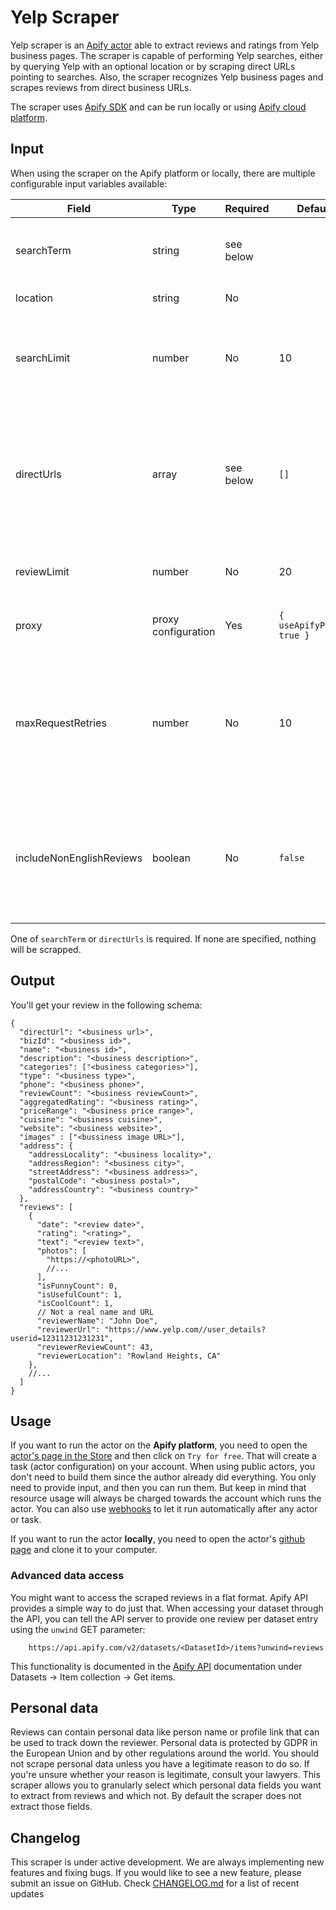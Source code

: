 Yelp Scraper
============

Yelp scraper is an [Apify actor](https://apify.com/actors) able to extract reviews and ratings from Yelp business pages.
The scraper is capable of performing Yelp searches, either by querying Yelp with an optional location or by scraping
direct URLs pointing to searches. Also, the scraper recognizes Yelp business pages and scrapes reviews from
direct business URLs.

The scraper uses [Apify SDK](https://sdk.apify.com/) and can be run locally or using
[Apify cloud platform](https://apify.com).

## Input

When using the scraper on the Apify platform or locally, there are multiple configurable input variables available:

| Field | Type | Required | Default | Description |
| ----- | ---- | -------- | ------- | ----------- |
| searchTerm | string | see below | | Used for searching particular item, service, or business. |
| location | string | No | | Location to search. |
| searchLimit | number | No | 10 | Number of search results to crawl from each search results page specified. |
| directUrls | array | see below | `[]` | Predefined collection of string URLs to scrape review. Can be search URLs or business pages, other URLs will be ignored. |
| reviewLimit | number | No | 20 | Minimum number of reviews to scrape. |
| proxy | proxy configuration | Yes | `{ useApifyProxy: true }` | Proxy groups and other proxy related configuration. |
| maxRequestRetries | number | No | 10 | How many times a failed request is retried before thrown away. Requests usually failed when blocked by the target site.
| includeNonEnglishReviews | boolean | No | `false` | By default the scraper will only get reviews in English. You can get reviews in all languages by using this field.

One of `searchTerm` or `directUrls` is required. If none are specified, nothing will be scrapped.

## Output

You'll get your review in the following schema:

```jsonc
{
  "directUrl": "<business url>",
  "bizId": "<business id>",
  "name": "<business id>",
  "description": "<business description>",
  "categories": ["<business categories>"],
  "type": "<business type>",
  "phone": "<business phone>",
  "reviewCount": "<business reviewCount>",
  "aggregatedRating": "<business rating>",
  "priceRange": "<business price range>",
  "cuisine": "<business cuisine>",
  "website": "<business website>",
  "images" : ["<bussiness image URL>"],
  "address": {
    "addressLocality": "<business locality>",
    "addressRegion": "<business city>",
    "streetAddress": "<business address>",
    "postalCode": "<business postal>",
    "addressCountry": "<business country>"
  },
  "reviews": [
    {
      "date": "<review date>",
      "rating": "<rating>",
      "text": "<review text>",
      "photos": [
        "https://<photoURL>",
        //...
      ],
      "isFunnyCount": 0,
      "isUsefulCount": 1,
      "isCoolCount": 1,
      // Not a real name and URL
      "reviewerName": "John Doe",
      "reviewerUrl": "https://www.yelp.com//user_details?userid=12311231231231",
      "reviewerReviewCount": 43,
      "reviewerLocation": "Rowland Heights, CA"
    },
    //...
  ]
}
```

## Usage

If you want to run the actor on the **Apify platform**, you need to open the
[actor's page in the Store](https://apify.com/yin/yelp-scraper) and then click on `Try for free`. That will
create a task (actor configuration) on your account. When using public actors, you don't need to build them since
the author already did everything. You only need to provide input, and then you can run them. But keep in mind that
resource usage will always be charged towards the account which runs the actor. You can also use [webhooks](https://docs.apify.com/webhooks)
to let it run automatically after any actor or task.

If you want to run the actor **locally**, you need to open the actor's [github page](https://github.com/yin/apify-yelp)
and clone it to your computer.

### Advanced data access

You might want to access the scraped reviews in a flat format. Apify API provides a simple way to do just that.
When accessing your dataset through the API, you can tell the API server to provide one review per dataset entry using
the `unwind` GET parameter:

```
    https://api.apify.com/v2/datasets/<DatasetId>/items?unwind=reviews
```

This functionality is documented in the [Apify API](https://docs.apify.com/api/v2#/reference/datasets/item-collection/get-items)
documentation under Datasets -> Item collection -> Get items.

## Personal data
Reviews can contain personal data like person name or profile link that can be used to track down the reviewer. Personal data is protected by GDPR in the European Union and by other regulations around the world. You should not scrape personal data unless you have a legitimate reason to do so. If you're unsure whether your reason is legitimate, consult your lawyers. This scraper allows you to granularly select which personal data fields you want to extract from reviews and which not. By default the scraper does not extract those fields.

## Changelog
This scraper is under active development. We are always implementing new features and fixing bugs. If you would like to see a new feature, please submit an issue on GitHub. Check [CHANGELOG.md](https://github.com//yin/apify-yelp/blob/master/CHANGELOG.md) for a list of recent updates
